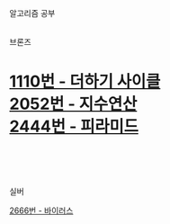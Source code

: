 알고리즘 공부

</br>브론즈

[1110번 - 더하기 사이클](https://github.com/Cms4187/Algorithm/blob/main/BackJoon/Bronze/Number_Cycle.py)</br>
[2052번 - 지수연산](https://github.com/Cms4187/Algorithm/blob/main/BackJoon/Bronze/Number_Cal.py)</br>
[2444번 - 피라미드](https://github.com/Cms4187/Algorithm/blob/main/BackJoon/Bronze/Pyramid.py)</br>
</br>
=================================================================
</br></br>실버

[2666번 - 바이러스](https://github.com/Cms4187/Algorithm/blob/main/BackJoon/Silver/Virus.py)</br>
